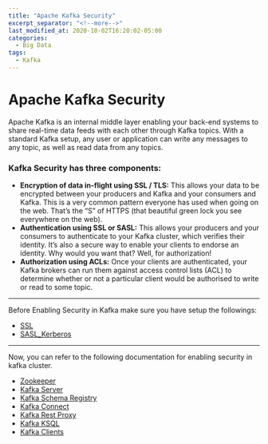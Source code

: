 ```yaml
---
title: "Apache Kafka Security"
excerpt_separator: "<!--more-->"
last_modified_at: 2020-10-02T16:20:02-05:00
categories:
  - Big Data
tags:
  - Kafka
---
```


# Apache Kafka Security

Apache Kafka is an internal middle layer enabling your back-end systems to share real-time data feeds with each other through Kafka topics. With a standard 
Kafka setup, any user or application can write any messages to any topic, as well as read data from any topics.

### Kafka Security has three components:

- **Encryption of data in-flight using SSL / TLS:** This allows your data to be encrypted between your producers and Kafka and your consumers and Kafka. This is 
a very common pattern everyone has used when going on the web. That’s the “S” of HTTPS (that beautiful green lock you see everywhere on the web).
- **Authentication using SSL or SASL:** This allows your producers and your consumers to authenticate to your Kafka cluster, which verifies their identity. 
It’s also a secure way to enable your clients to endorse an identity. Why would you want that? Well, for authorization!
- **Authorization using ACLs:** Once your clients are authenticated, your Kafka brokers can run them against access control lists (ACL) to determine whether or 
not a particular client would be authorised to write or read to some topic.

---

Before Enabling Security in Kafka make sure you have setup the followings:

* [SSL](../sasl_ssl/ssl-encryption.md)
* [SASL_Kerberos](../sasl_ssl/sasl_kerberos.md)

---

Now, you can refer to the following documentation for enabling security in kafka cluster.

* [Zookeeper](zookeeper.md)
* [Kafka Server](kafka_server.md)
* [Kafka Schema Registry](kafka_schema_registry.md)
* [Kafka Connect](kafka_connect.md)
* [Kafka Rest Proxy](kafka_rest_proxy.md)
* [Kafka KSQL](kafka_ksql.md)
* [Kafka Clients](kafka-clients.md)
